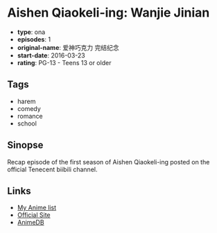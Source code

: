 # Aishen Qiaokeli-ing: Wanjie Jinian

-   **type**: ona
-   **episodes**: 1
-   **original-name**: 爱神巧克力 完结纪念
-   **start-date**: 2016-03-23
-   **rating**: PG-13 - Teens 13 or older

## Tags

-   harem
-   comedy
-   romance
-   school

## Sinopse

Recap episode of the first season of Aishen Qiaokeli-ing posted on the official Tenecent biibili channel.

## Links

-   [My Anime list](https://myanimelist.net/anime/40835/Aishen_Qiaokeli-ing__Wanjie_Jinian)
-   [Official Site](https://space.bilibili.com/732364)
-   [AnimeDB](http://anidb.info/perl-bin/animedb.pl?show=anime&aid=11894)
